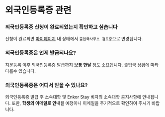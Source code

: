 # 외국인등록증 관련

### 외국인등록증 신청이 완료되었는지 확인하고 싶습니다

신청이 완료되면 [마이페이지](https://stay.enkor.kr/account) 내 상태에서 `출입국사무소 검토중`으로 변경됩니다.

### 외국인등록증은 언제 발급되나요?

지문등록 이후 외국인등록증 발급까지 **보통 한달** 정도 소요됩니다. 출입국 상황에 따라 다를수 있습니다.

### 외국인등록증은 어디서 받을 수 있나요?

외국인등록증 발급 후 소속대학 및 Enkor Stay 비자의 소속대학 공지사항에 안내됩니다. 또한, **학생의 이메일로 안내**될 예정이니 이메일을 주기적으로 확인하여 주시기 바랍니다.
